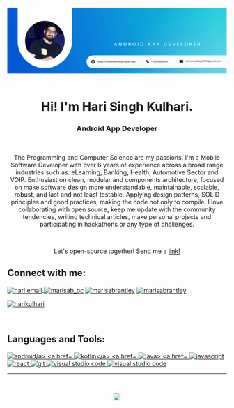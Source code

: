 ![GitHub Readme Profile Banner copy](banner.gif)
<br>
<br>

<h1 align=center>Hi! I'm Hari Singh Kulhari.</h1>
<h3 align=center>Android App Developer</h3>

<br>
<p align="center">The Programming and Computer Science are my passions. I'm a Mobile Software Developer with over 6 years of experience across a broad range industries such as: eLearning, Banking, Health, Automotive Sector and VOIP. Enthusiast on clean, modular and components architecture, focused on make software design more understandable, maintainable, scalable, robust, and last and not least testable. Applying design patterns, SOLID principles and good practices, making the code not only to compile. I love collaborating with open source, keep me update with the community tendencies, writing technical articles, make personal projects and participating in hackathons or any type of challenges.</p>
<br>
<p align="center">Let's open-source together! Send me a <a href="https://twitter.com/HariKulhari" rel="noopener noreferrer" target="_blank">link!</a></p>


<h2 align="left">Connect with me:</h2>
<p align="left">
<a href="mailto: hari.choudhary1905@gmail.com" target="blank"><img align="center" src="https://img.icons8.com/dotty/40/000000/email.png" alt="hari email" />
</a>
<a href="https://instagram.com/harichoudhary_" rel="noopener noreferrer" target="_blank"><img align="center" src="https://raw.githubusercontent.com/rahuldkjain/github-profile-readme-generator/master/src/images/icons/Social/instagram.svg" alt="marisab_oc" height="30" width="40" /></a>
<a href="https://linkedin.com/in/hari-singh-kulhari/" rel="noopener noreferrer" target="_blank"><img align="center" src="https://raw.githubusercontent.com/rahuldkjain/github-profile-readme-generator/master/src/images/icons/Social/linked-in-alt.svg" alt="marisabrantley" height="30" width="40" /></a>
<a href="https://harisinghkulhari.netlify.app" rel="noopener noreferrer" target="_blank"><img align="center" src="https://cdn.jsdelivr.net/npm/simple-icons@3.0.1/icons/dev-dot-to.svg" alt="marisabrantley" height="30" width="40" /></a>
</p>
<p align="left">
<a href="https://twitter.com/harikulhari" rel="noopener noreferrer" target="_blank"> <img src="https://img.shields.io/twitter/follow/harikulhari?logo=twitter&style=for-the-badge" alt="harikulhari" /></a>
</p>
<br>

<h2 align="left">Languages and Tools:</h2>
<p align="left">
<a href="https://developer.android.com/" target="_blank"> <img src="https://img.shields.io/badge/Android-3DDC84?style=for-the-badge&logo=android&logoColor=white" alt="android/a>
<a href="https://kotlinlang.org/" target="_blank"> <img src="https://img.shields.io/badge/Kotlin-0095D5?&style=for-the-badge&logo=kotlin&logoColor=white" alt="kotlin</a>
<a href="https://www.java.com/" target="_blank"> <img src="https://img.shields.io/badge/java-%23ED8B00.svg?style=for-the-badge&logo=java&logoColor=white" alt="java> 
<a href="https://developer.mozilla.org/en-US/docs/Web/JavaScript" target="_blank"> <img src="https://img.shields.io/badge/JavaScript-323330?style=for-the-badge&logo=javascript&logoColor=F7DF1Eg" alt="javascript" </a>
<a href="https://reactjs.org/" target="_blank"> <img src="https://img.shields.io/badge/react-%2320232a.svg?style=for-the-badge&logo=react&logoColor=%2361DAFB" alt="react" </a>
<a href="https://git-scm.com/" target="_blank"> <img src="https://img.shields.io/badge/Git-F05032?style=for-the-badge&logo=git&logoColor=white" alt="git" </a> </a>
<a href="https://code.visualstudio.com/" target="_blank"> <img src="https://img.shields.io/badge/Visual_Studio_Code-0078D4?style=for-the-badge&logo=visual%20studio%20code&logoColor=white" alt="visual studio code" /> <a href="https://developer.android.com/studio?gclid=Cj0KCQjwxMmhBhDJARIsANFGOStB8i626VzCQEPNwlPg0xvpw1WzCuaEaw9hugffCOq8XBQrAxw2GykaAhNGEALw_wcB&gclsrc=aw.ds" target="_blank"> <img src="https://img.shields.io/badge/Android_Studio-3DDC84?style=for-the-badge&logo=android-studio&logoColor=white" alt="visual studio code" />

<br>
<hr>                                                                                      
<br>
<p align="center">
<img src="https://github-readme-stats.vercel.app/api?username=marisabrantley&show_icons=true&theme=graywhite">
</p>
